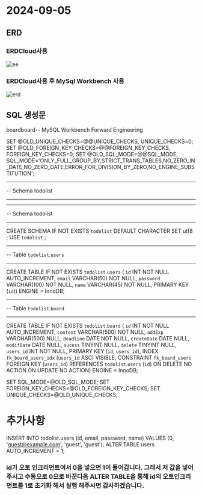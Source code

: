 # 2024-09-05
## ERD
### ERDCloud사용
![ee](https://github.com/user-attachments/assets/9764e542-4768-4803-91ea-fad0f826e415)
### ERDCloud사용 후 MySql Workbench 사용
![erd](https://github.com/user-attachments/assets/7b5ced57-84c7-4baf-a24d-c36aeaa824b9)

## SQL 생성문
boardboard-- MySQL Workbench Forward Engineering

SET @OLD_UNIQUE_CHECKS=@@UNIQUE_CHECKS, UNIQUE_CHECKS=0;
SET @OLD_FOREIGN_KEY_CHECKS=@@FOREIGN_KEY_CHECKS, FOREIGN_KEY_CHECKS=0;
SET @OLD_SQL_MODE=@@SQL_MODE, SQL_MODE='ONLY_FULL_GROUP_BY,STRICT_TRANS_TABLES,NO_ZERO_IN_DATE,NO_ZERO_DATE,ERROR_FOR_DIVISION_BY_ZERO,NO_ENGINE_SUBSTITUTION';

-- -----------------------------------------------------
-- Schema todolist
-- -----------------------------------------------------

-- -----------------------------------------------------
-- Schema todolist
-- -----------------------------------------------------
CREATE SCHEMA IF NOT EXISTS `todolist` DEFAULT CHARACTER SET utf8 ;
USE `todolist` ;

-- -----------------------------------------------------
-- Table `todolist`.`users`
-- -----------------------------------------------------
CREATE TABLE IF NOT EXISTS `todolist`.`users` (
  `id` INT NOT NULL AUTO_INCREMENT,
  `email` VARCHAR(50) NOT NULL,
  `password` VARCHAR(100) NOT NULL,
  `name` VARCHAR(45) NOT NULL,
  PRIMARY KEY (`id`))
ENGINE = InnoDB;


-- -----------------------------------------------------
-- Table `todolist`.`board`
-- -----------------------------------------------------
CREATE TABLE IF NOT EXISTS `todolist`.`board` (
  `id` INT NOT NULL AUTO_INCREMENT,
  `content` VARCHAR(500) NOT NULL,
  `addExp` VARCHAR(500) NULL,
  `deadline` DATE NOT NULL,
  `createDate` DATE NULL,
  `modifDate` DATE NULL,
  `sucess` TINYINT NULL,
  `delete` TINYINT NULL,
  `users_id` INT NOT NULL,
  PRIMARY KEY (`id`, `users_id`),
  INDEX `fk_board_users_idx` (`users_id` ASC) VISIBLE,
  CONSTRAINT `fk_board_users`
    FOREIGN KEY (`users_id`)
    REFERENCES `todolist`.`users` (`id`)
    ON DELETE NO ACTION
    ON UPDATE NO ACTION)
ENGINE = InnoDB;


SET SQL_MODE=@OLD_SQL_MODE;
SET FOREIGN_KEY_CHECKS=@OLD_FOREIGN_KEY_CHECKS;
SET UNIQUE_CHECKS=@OLD_UNIQUE_CHECKS;
# 추가사항
INSERT INTO todolist.users (id, email, password, name) 
VALUES (0, 'guest@example.com', 'guest', 'guest');
ALTER TABLE users AUTO_INCREMENT = 1;
### id가 오토 인크리먼트여서 0을 넣으면 1이 들어갑니다. 그래서  저 값을 넣어주시고 수동으로 0으로 바꾼다음 ALTER TABLE을 통해 id의 오토인크리먼트를 1로 초기화 해서 실행 해주시면 감사하겠습니다.
